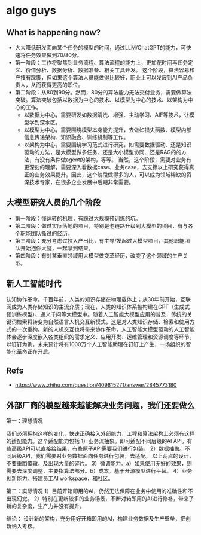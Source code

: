 # algo guys

## What is happening now?
- 大大降低研发面向某个任务的模型的时间，通过LLM/ChatGPT的能力，可快速将任务效果做到70/80分。
- 第一阶段：工作将聚焦到业务流程、算法流程的能力上，更加花时间再任务定义、价值分析、数据分析、数据准备、相关工具开发。
          这个阶段，算法容易和产技有踩脚，但如果这个算法人员能做得比较好，职业上可以发展到AI产品负责人，从而获得更高的职位。
- 第二阶段：从80到90分。然而，80分的算法能力无法交付业务，需要做算法突破。算法突破包括以数据为中心的技术、以模型为中心的技术、以架构为中心的工作。
  * 以数据为中心，需要研发如数据清洗、增强、主动学习、AIF等技术，让模型学到深水区。
  * 以模型为中心，需要围绕模型本身能力提升，去做如损失函数、模型内部信息传递架构、知识融合、训练机制等工作。
  * 以架构为中心，需要围绕学习范式进行研究，如需要数据驱动、还是知识驱动的方法，是大模型做多任务、还是大小模型协同、还是RAG的的方法，有没有条件做agent的架构，等等。
  当然，这个阶段，需要对业务有更深刻的理解，需要深入看数据case、业务case，去支撑以上研究获得真正的业务效果提升。因此，这个阶段做得多的人，可以成为领域稀缺的资深技术专家，在很多企业发展中后期非常需要。

## 大模型研究人员的几个阶段
- 第一阶段：懂运转的机理，有踩过大规模预训练的坑。
- 第二阶段：做过实际落地的项目，特别是老链路升级到大模型的项目，有与各个职能团队撕过的经历。
- 第三阶段：充分考虑过投入产出比，有主导/发起过大模型项目，其他职能团队开始抱你大腿，一起拿到结果。
- 第四阶段：有对某垂直领域用大模型做变革经历，改变了这个领域的生产关系。


## 新人工智能时代
认知协作革命。千百年前，人类的知识存储在物理载体上；从30年前开始，互联网成为人类存储知识的主流介质；现在，人类的知识体系被构建在GPT（生成式预训练模型）、通义千问等大模型中。随着人工智能大模型应用的普及，传统的关键词检索将转变为自然语言人机交互新模式，这是对人类知识存储、检索和使用方式的一次重构。新的人机交互也将带来协作革命，人工智能大模型驱动的人工智能体会逐步深度嵌入各类组织的需求定义、应用开发、运维管理和资源调度等环节。以钉钉为例，未来预计将有1000万个人工智能助理在钉钉上产生，一场组织的智能化革命正在开启。

## Refs
- https://www.zhihu.com/question/409815271/answer/2845773180

## 外部厂商的模型越来越能解决业务问题，我们还要做么

第一：理想情况

我们必须拥抱这样的变化，快速正确接入外部能力，工程和算法架构上必须有这样的适配能力。这个适配能力包括
1）业务流抽象。即可适配不同层级的AI API。有些高级API可以直接给结果，有些原子API需要我们进行包装。
2）数据抽象。不同层级API，我们需要对业务数据面向任务进行包装，去适配。
以上两点的设计，不要重蹈覆辙，及出现大量的碎片。
3）微调能力。a）如果使用无好的效果，则需要去深度调整，主要指算法部分。b）成本。基于开源模型进行平替。
4）业务创新能力。搭建员工AI workspace，和社区。

第二：实际情况
1）目前开箱即用的AI，仍然无法保障在业务中使用的准确性和不出现幻觉。
2）特别在更新较多的业务场景，不断对箱即用的AI进行修补，带来了新的复杂度，生产力并没有提升。

结论：
设计新的架构，充分用好开箱即用的AI，构建业务数据及生产壁垒，把创新纳入考核。
